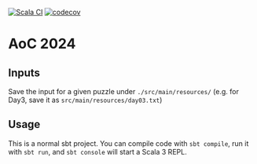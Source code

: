 [![Scala CI](https://github.com/fred1234/aoc2024/actions/workflows/scala.yml/badge.svg?branch=main)](https://github.com/fred1234/aoc2024/actions/workflows/scala.yml)
[![codecov](https://codecov.io/github/fred1234/aoc2024/branch/main/graph/badge.svg?token=RHVBVAODHM)](https://codecov.io/github/fred1234/aoc2024)




# AoC 2024

## Inputs

Save the input for a given puzzle under `./src/main/resources/` (e.g. for Day3, save it as `src/main/resources/day03.txt`)

## Usage

This is a normal sbt project. You can compile code with `sbt compile`, run it with `sbt run`, and `sbt console` will start a Scala 3 REPL.
